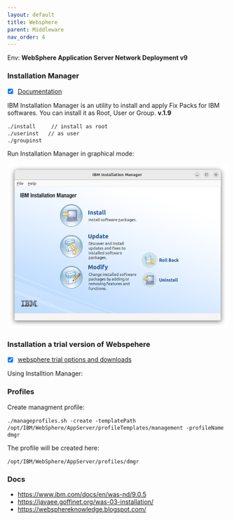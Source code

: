 ```yaml
---
layout: default
title: Websphere
parent: Middleware
nav_order: 4
---
```


Env:  **WebSphere Application Server Network Deployment v9**

### Installation Manager
- [x] [Documentation](https://www.ibm.com/docs/en/installation-manager/1.9.2)

IBM Installation Manager is an utility to install and apply Fix Packs for IBM softwares. You can install it as Root, User or Group.  **v.1.9** 

	./install     // install as root	
	./userinst   // as user
	./groupinst

Run Installation Manager in graphical mode:

  ![alt](/docs/images/ibm-installation-manager.png)

### Installation a trial version of Webspehere
- [x] [websphere trial options and downloads](https://www.ibm.com/blog/websphere-trial-options-and-downloads/)

Using Installtion Manager:

### Profiles
Create managment profile:

	./manageprofiles.sh -create -templatePath /opt/IBM/WebSphere/AppServer/profileTemplates/management -profileName dmgr

The profile will be created here:

	/opt/IBM/WebSphere/AppServer/profiles/dmgr



### Docs
- https://www.ibm.com/docs/en/was-nd/9.0.5
- https://javaee.goffinet.org/was-03-installation/
- https://websphereknowledge.blogspot.com/
